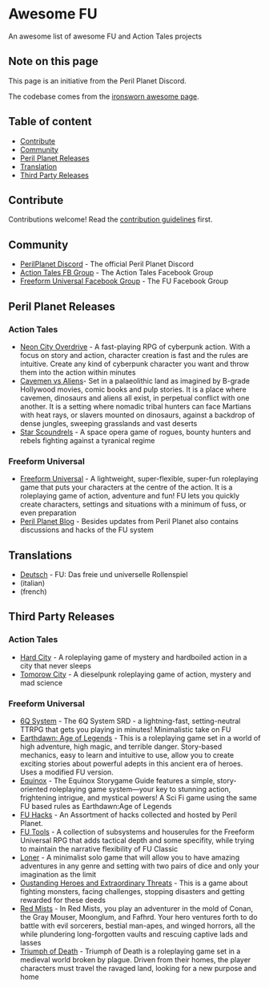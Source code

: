 # Awesome FU

An awesome list of awesome FU and Action Tales projects

## Note on this page

This page is an initiative from the Peril Planet Discord.

The codebase comes from the [ironsworn awesome page](https://github.com/Billiam/awesome-ironsworn).

## Table of content

* [Contribute](#contribute)
* [Community](#community)
* [Peril Planet Releases](#peril-planet-releases)
* [Translation](#translation)
* [Third Party Releases](#third-party-releases)

## Contribute

Contributions welcome! Read the [contribution guidelines](https://github.com/othelarian/FU-awesome/blob/main/contributing.md) first.

## Community

- [PerilPlanet Discord](https://discord.gg/tyRnfF9u3H) - The official Peril Planet Discord
- [Action Tales FB Group](https://www.facebook.com/groups/actiontalesrpg/) - The Action Tales Facebook Group
- [Freeform Universal Facebook Group](https://www.facebook.com/groups/freeformuniversal) - The FU Facebook Group





## Peril Planet Releases

### Action Tales

- [Neon City Overdrive](https://www.perilplanet.com/neon-city-overdrive/) - A fast-playing RPG of cyberpunk action. With a focus on story and action, character creation is fast and the rules are intuitive. Create any kind of cyberpunk character you want and throw them into the action within minutes
- [Cavemen vs Aliens](https://www.drivethrurpg.com/en/product/500676/cavemen-vs-aliens)- Set in a palaeolithic land as imagined by B-grade Hollywood movies, comic books and pulp stories. It is a place where cavemen, dinosaurs and aliens all exist, in perpetual conflict with one another. It is a setting where nomadic tribal hunters can face Martians with heat rays, or slavers mounted on dinosaurs, against a backdrop of dense jungles, sweeping grasslands and vast deserts 
- [Star Scoundrels](https://www.drivethrurpg.com/en/product/461362/star-scoundrels) - A space opera game of rogues, bounty hunters and rebels fighting against a tyranical regime

### Freeform Universal
- [Freeform Universal](https://www.perilplanet.com/freeform-universal/) -  A lightweight, super-flexible, super-fun roleplaying game that puts your characters at the centre of the action. It is a roleplaying game of action, adventure and fun! FU lets you quickly create characters, settings and situations with a minimum of fuss, or even preparation
- [Peril Planet Blog](https://www.perilplanet.com/blog/) - Besides updates from Peril Planet also  contains discussions and hacks of the FU system 


## Translations
- [Deutsch](https://fu-rollenspiel.de) - FU: Das freie und universelle Rollenspiel
- (italian)
- (french)




## Third Party Releases 

### Action Tales

- [Hard City](https://www.ospreypublishing.com/us/hard-city-9781472849526/) - A roleplaying game of mystery and hardboiled action in a city that never sleeps
- [Tomorow City](https://www.ospreypublishing.com/us/tomorrow-city-9781472849588/) - A dieselpunk roleplaying game of action, mystery and mad science

### Freeform Universal

- [6Q System](https://chaosmeister.itch.io/6-q-system) - The 6Q System SRD - a lightning-fast, setting-neutral TTRPG that gets you playing in minutes! Minimalistic take on FU
- [Earthdawn: Age of Legends](https://www.drivethrurpg.com/en/product/176986/earthdawn-the-age-of-legend-english) - This is a roleplaying game set in a world of high adventure, high magic, and terrible danger. Story-based mechanics, easy to learn and intuitive to use, allow you to create exciting stories about powerful adepts in this ancient era of heroes. Uses a modified FU version.
- [Equinox](https://www.drivethrurpg.com/en/product/150393/equinox-storygame-guide-english) - The Equinox Storygame Guide features a simple, story-oriented roleplaying game system—your key to stunning action, frightening intrigue, and mystical powers! A Sci Fi game using the same FU based rules as Earthdawn:Age of Legends
- [FU Hacks](https://www.perilplanet.com/freeform-universal/fu-hacks/) - An Assortment of hacks collected and hosted by Peril Planet.
- [FU Tools](https://chaosmeister.itch.io/fu-tools) -  A collection of subsystems and houserules for the Freeform Universal RPG that adds tactical depth and some specifity, while trying to maintain the narrative flexibility of FU Classic
- [Loner](https://loner.zotiquestgames.com/#/) - A minimalist solo game that will allow you to have amazing adventures in any genre and setting with two pairs of dice and only your imagination as the limit
- [Oustanding Heroes and Extraordinary Threats](https://www.drivethrurpg.com/en/product/222686/outstanding-heroes-and-extraordinary-threats) - This is a game about fighting monsters, facing challenges, stopping disasters and getting rewarded for these deeds
- [Red Mists](https://www.drivethrurpg.com/en/product/181420/red-mists-swords-against-sorcery) - In Red Mists, you play an adventurer in the mold of Conan, the Gray Mouser, Moonglum, and Fafhrd. Your hero ventures forth to do battle with evil sorcerers, bestial man-apes, and winged horrors, all the while plundering long-forgotten vaults and rescuing captive lads and lasses
- [Triumph of Death](https://www.drivethrurpg.com/en/product/231319/triumph-of-death) - Triumph of Death is a roleplaying game set in a medieval world broken by plague. Driven from their homes, the player characters must travel the ravaged land, looking for a new purpose and home
